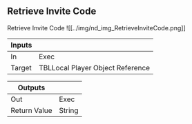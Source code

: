 ## Retrieve Invite Code
Retrieve Invite Code
![[../img/nd_img_RetrieveInviteCode.png]]

|Inputs||
|--|--|
| In | Exec |
| Target | TBLLocal Player Object Reference |

|Outputs||
|--|--|
| Out | Exec |
| Return Value | String |
